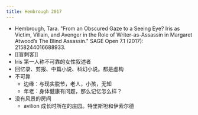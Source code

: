 ```yaml
---
title: Hembrough 2017
---
```


- Hembrough, Tara. "From an Obscured Gaze to a Seeing Eye? Iris as Victim, Villain, and Avenger in the Role of Writer-as-Assassin in Margaret Atwood’s The Blind Assassin." SAGE Open 7.1 (2017): 2158244016688933.
- [[盲刺客]]
- Iris 第一人称不可靠的女性叙述者
- 回忆录、剪报、中篇小说、科幻小说。都是虚构
- 不可靠
    - 边缘：与现实脱节，老人，小孩，无知
    - 年老：身体健康有问题，那么记忆怎么样？
- 没有风景的房间
    - avilion 成长时所在的庄园。特里斯坦和伊索尔德